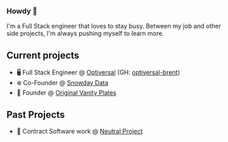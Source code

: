
### Howdy 👋
I'm a Full Stack engineer that loves to stay busy. Between my job and other side projects, I'm always pushing myself to learn more. 

## Current projects
- 🖥️ Full Stack Engineer @ [Optiversal](https://www.optiversal.com/) (GH: [optiversal-brent](https://github.com/optiversal-brent))
- ❄️ Co-Founder @ [Snowday Data](https://snowdaydata.com/)
- 🚗 Founder @ [Original Vanity Plates](https://originalvanityplates.com/)


## Past Projects
- 🌲 Contract Software work @ [Neutral Project](https://www.theneutralproject.com/)
